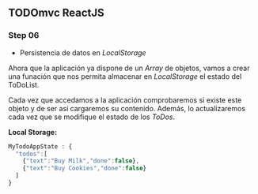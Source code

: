 ## TODOmvc ReactJS
### Step 06
- Persistencia de datos en *LocalStorage*

Ahora que la aplicación ya dispone de un *Array* de objetos, vamos a crear una funación que nos permita almacenar en *LocalStorage* el estado del ToDoList.

Cada vez que accedamos a la aplicación comprobaremos si existe este objeto y de ser así cargaremos su contenido. Además, lo actualizaremos cada vez que se modifique el estado de los *ToDos*.

**Local Storage:**
```javascript
MyTodoAppState : {
  "todos":[
    {"text":"Buy Milk","done":false},
    {"text":"Buy Cookies","done":false}
  ]
}
```
